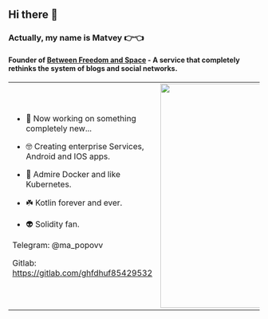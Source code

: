 ## Hi there 👋

### Actually, my name is Matvey 👉👈
#### Founder of [Between Freedom and Space](https://github.com/Between-freedom-and-Space) - A service that completely rethinks the system of blogs and social networks.
<p align="center">
  <table>
  <tr>
      <td>
      
- 🔭 Now working on something completely new...
       
- 🤓 Creating enterprise Services, Android and IOS apps.
       
- 🐸 Admire Docker and like Kubernetes.
       
- ☘️ Kotlin forever and ever.

- 👽 Solidity fan. 

Telegram: @ma_popovv

Gitlab: https://gitlab.com/ghfdhuf85429532
   </td>
       <td><img width="450px" src="https://github-readme-stats.vercel.app/api/top-langs/?username=Ferum-bot&langs_count=10&hide=html&layout=compact&hide_border=true&hide_title=true&theme=merko" /></td>
  </tr>   
</table>
</p>
